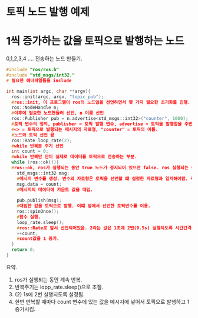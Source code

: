 
토픽 노드 발행 예제
===============

# 1씩 증가하는 값을 토픽으로 발행하는 노드
0,1,2,3,4 .... 전송하는 노드 만들기.

```cpp
#include "ros/ros.h"
#include "std_msgs/int32."
# 필요한 헤더파일들을 include

int main(int argc, char **argv){
  ros::init(argc, argv, "topic_pub"); 
  #ros::init, 이 프로그램이 ros의 노드임을 선언하면서 몇 가지 필요한 초기화를 진행. "topic_pub" = 노드의 이름
  ros::NodeHandle n; 
  #이후에 필요한 노드핸들러 선언, n 이름 선언
  ros::Publisher pub = n.advertise<std_msgs::int32>("counter", 1000); 
  #토픽 변수의 정의, publisher = 토픽 발행 변수, advertise = 토픽을 발행함을 주변에 알림
  #<> = 토픽으로 발행되는 메시지의 자료형, "counter" = 토픽의 이름.
  #노드와 토픽 선언 끝
  ros::Rate loop_rate(2);
  #while 반복문 주기 선언
  int count = 0;
  #while 반복만 안이 실제로 데이터를 토픽으로 전송하는 부분.
  while (ros::ok()){ 
  #ros::ok, ros가 실행되는 동안 true 노드가 정지되어 있으면 false. ros 실행되는 동안 반복.
    std_msgs::int32 msg; 
    #메시지 변수를 생성. 변수의 자료형은 토픽을 선언할 떄 설정한 자료형과 일치해야함. 즉, std_msgs가 토픽에 있는 <std_msgs::int32>와 일치.
    msg.data = count; 
    #메시지의 데이터에 카운트 값을 대입.
    
    pub.publish(msg); 
    #대입한 값을 토픽으로 발행. 이떄 앞에서 선언한 토픽변수를 이용.
    ros::spinOnce(); 
    #함수 실행.
    loop_rate.sleep(); 
    #ros::Rate로 앞서 선언되어있음. 2라는 값은 1초에 2번(0.5s) 실행되도록 시간간격을 둬라. 즉, 이 노드의 반복주기를 1초에 2번 0.5s 주기로 실행되도록 맞추는 부분.
    ++count; 
    #count값을 1 증가.
  }
  return 0;
}
```

요약.
1. ros가 실행되는 동안 계속 반복.
2. 반복주기는 lopp_rate.sleep()으로 조절.
3. (2) 1s에 2번 실행되도록 설정됨.
4. 한번 반복할 때마다 count 변수에 있는 값을 메시지에 넣어서 토픽으로 발행하고 1 증가시킴.
  
